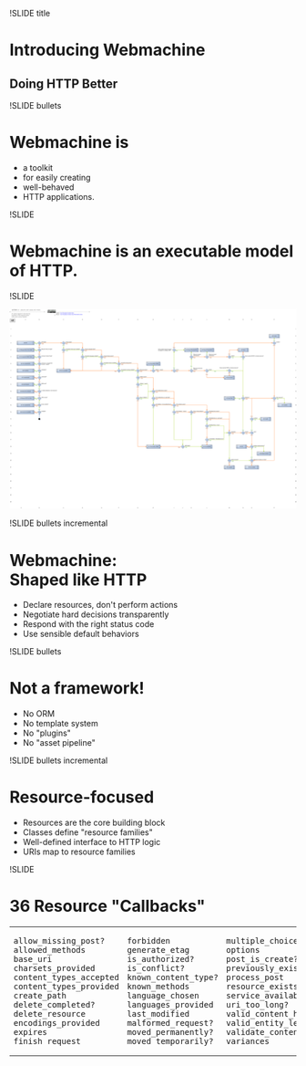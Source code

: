 !SLIDE title

# Introducing Webmachine
## Doing HTTP Better

!SLIDE bullets

# Webmachine is 

* a toolkit 
* for easily creating 
* well-behaved 
* HTTP applications.

!SLIDE

# Webmachine is an executable model of HTTP.

!SLIDE

<img src="http-headers-status-v3.png" style="max-width: 100%;
max-height: 100%" alt="decision diagram" />

!SLIDE bullets incremental

# Webmachine:<br/>Shaped like HTTP

* Declare resources, don't perform actions
* Negotiate hard decisions transparently
* Respond with the right status code
* Use sensible default behaviors

!SLIDE bullets

# Not a framework!

* No ORM
* No template system
* No "plugins"
* No "asset pipeline"

!SLIDE bullets incremental

# Resource-focused

* Resources are the core building block
* Classes define "resource families"
* Well-defined interface to HTTP logic
* URIs map to resource families

!SLIDE

# 36 Resource "Callbacks"

<table>
<tr>
<td>
<pre>
allow_missing_post?
allowed_methods
base_uri
charsets_provided
content_types_accepted
content_types_provided
create_path
delete_completed?
delete_resource
encodings_provided
expires
finish_request
</pre>
</td>
<td>
<pre>
forbidden
generate_etag
is_authorized?
is_conflict?
known_content_type?
known_methods
language_chosen
languages_provided
last_modified
malformed_request?
moved_permanently?
moved_temporarily?
</pre>    
</td>
<td>
<pre>
multiple_choices?
options
post_is_create?
previously_existed?
process_post
resource_exists?
service_available?
uri_too_long?
valid_content_headers?
valid_entity_length?
validate_content_checksum
variances
</pre>
</td>
</tr>
</table>
